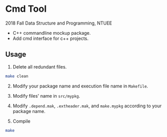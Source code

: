 # Cmd Tool

2018 Fall Data Structure and Programming, NTUEE

* C++ commandline mockup package.
* Add cmd interface for c++ projects.

## Usage
1. Delete all redundant files.
```bash 
make clean
```

2. Modify your package name and execution file name in `Makefile`.

3. Modify files' name in `src/mypkg`.

4. Modify `.depend.mak`, `.extheader.mak`, and `make.mypkg` according to your package name.

5. Compile
```bash
make
```